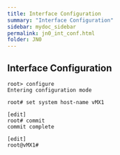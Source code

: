 ```yaml
---
title: Interface Configuration
summary: "Interface Configuration"
sidebar: mydoc_sidebar
permalink: jn0_int_conf.html
folder: JN0
---
```


## Interface Configuration


```
root> configure
Entering configuration mode

root# set system host-name vMX1

[edit]
root# commit
commit complete

[edit]
root@vMX1#
```
